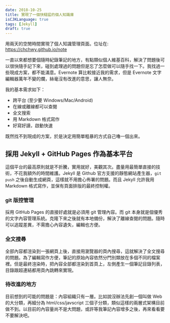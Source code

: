 ```yaml
---
date: 2018-10-25
title: 實現了一個快糙猛的個人知識庫
isCJKLanguage: true
tags: [Jekyll]
draft: true
---
```


用兩天的空閒時間實現了個人知識管理頁面。位址在:
<https://chchwy.github.io/note>

一直以來都想要個隨時紀錄筆記的地方，有點類似個人維基百科，解決了問題後可以很快隨手記下來，碰到處理過的問題但是忘了怎麼做可以隨手找一下。我找過一些現成方案，都不能滿意。Evernote 算比較接近我的需求，但是 Evernote 文字編輯器萬年不變的爛，絲毫沒有改進的意思，讓人無奈。

我的基本需求如下：

- 跨平台 (至少要 Windows/Mac/Android)
- 在線或離線都可以查閱
- 全文搜索
- 用 Markdown 格式寫作
- 好寫好讀，啟動快速

既然找不到現成的方案，於是決定用簡單粗暴的方式自己嚕一個出來。

## 採用 Jekyll + GitHub Pages 作為基本平台

這個平台的最高原則就是不折騰，實用就好，美觀其次。盡量用最簡單直接的技術，不花我額外的時間維護。Jekyll 是 Github 官方支援的靜態網站產生器，`git push` 之後自動生成網頁，這樣就不用擔心佈署的問題。而且 Jekyll 允許我用 Markdown 格式寫作，並保有頁面排版的最終控制權。

### git 版控管理

採用 GitHub Pages 的直接好處就是必須用 git 管理內容。而 git 本身就是個優秀的文字內容管理系統。克隆下來之後就有本地備份，解決了離線查閱的問題。隨時可以追蹤差異，不需擔心內容遺失，編輯也方便。

### 全文搜尋

全部內容都渲染到一張網頁上後，直接用瀏覽器的頁內搜尋，這就解決了全文搜尋的問題。為了編輯寫作方便，筆記的原始內容依然分門別類放在多個不同的檔案裡。但是最終渲染時，把內容全部都渲染到首頁上，左側產生一個筆記目錄列表，目錄跟超連結都用頁內跳轉來實現。

### 待改進的地方

目前想到的可能的問題是：內容組織只有一層。比如說沒辦法先創一個叫做 Web 的大分類，再細分為 html/css/javscript 三個子分類，類似這樣的兩層式架構目前做不到。以目前的內容量尚不是大問題，或許等我筆記內容增多之後，再來看看要不要解決吧。

